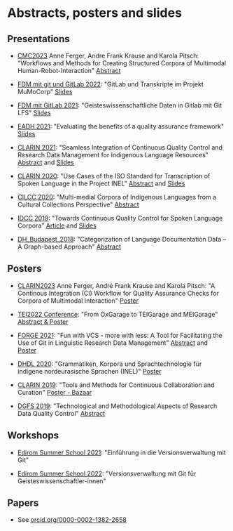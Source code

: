 # Abstracts, posters and slides


## Presentations

- [CMC2023](https://www.uni-mannheim.de/cmc-corpora2023/programme/) Anne Ferger, Andre Frank Krause and Karola Pitsch: "Workflows and Methods for Creating Structured Corpora of Multimodal Human-Robot-Interaction" [Abstract](https://doi.org/10.14618/1z5k-pb25)

- [FDM mit git und GitLab 2022](https://www.fdm.nrw/index.php/fdm-mit-git-und-gitlab-community-workshop/): "GitLab und Transkripte im Projekt MuMoCorp" [Slides](https://anneferger.github.io/GitLabFDM2022/)

- [FDM mit GitLab 2021](https://www.fdm.nrw/index.php/nrw-ag-gitlab/): "Geisteswissenschaftliche Daten in Gitlab mit Git LFS" [Slides](https://anneferger.github.io/GitLab2021/)

- [EADH 2021](https://eadh2020-2021.org/): "Evaluating the benefits of a quality assurance framework" [Slides](https://digitalhumanists.github.io/EADH2021)

- [CLARIN 2021](https://www.clarin.eu/event/2021/clarin-annual-conference-2021-virtual-event): "Seamless Integration of Continuous Quality Control and Research Data Management for Indigenous Language Resources" [Abstract](https://office.clarin.eu/v/CE-2021-1923-CLARIN2021_ConferenceProceedings.pdf) and [Slides](https://digitalhumanists.github.io/CLARIN2021)

- [CLARIN 2020](https://www.clarin.eu/event/2020/clarin-annual-conference-2020-virtual-event): "Use Cases of the ISO Standard for Transcription of Spoken Language in the Project INEL" [Abstract](https://office.clarin.eu/v/CE-2020-1738-CLARIN2020_ConferenceProceedings.pdf#page=133) and [Slides](https://www.clarin.eu/sites/default/files/clarin2020_p_2.2.4_ferger_jettka.pdf)

- [CILCC 2020](https://cilcc20.wordpress.com/): "Multi-medial Corpora of Indigenous Languages from a Cultural Collections Perspective" [Abstract](https://cilcc20.files.wordpress.com/2020/11/libro-de-resumenes-actas-iii-cilcc-2020-y-v-wopatec-2020-virtual.pdf#page=247)

- [IDCC 2019](https://www.dcc.ac.uk/events/idcc19): "Towards Continuous Quality Control for Spoken Language Corpora" [Article](https://doi.org/10.2218/ijdc.v15i1.601) and [Slides](https://www.dcc.ac.uk/sites/default/files/documents/IDCC19/Slides/IDCC19_Anne%20Ferger.pdf)

- [DH_Budapest_2018](https://elte-dh.hu/en/program/): "Categorization of Language Documentation Data – A Graph-based Approach" [Abstract](https://elte-dh.hu/wp-content/uploads/2018/05/paper-abstract.pdf#page=20)


## Posters

- [CLARIN2023](https://www.clarin.eu/content/programme-clarin-annual-conference-2023) Anne Ferger, André Frank Krause and Karola Pitsch: "A Continous Integration (CI) Workflow for Quality Assurance Checks for Corpora of Multimodal Interaction" [Poster](https://www.clarin.eu/sites/default/files/CLARIN2023_Poster_Anne%20Ferger%20Ci-Quality-Control-Multimodal-Corpora-Poster.pdf)

- [TEI2022 Conference](https://conferences.ncl.ac.uk/tei2022/): "From OxGarage to TEIGarage and MEIGarage" [Abstract & Poster](https://doi.org/10.5281/zenodo.7061524)

- [FORGE 2021](https://forge2021.uni-koeln.de/): "Fun with VCS - more with less: A Tool for Facilitating the Use of Git in Linguistic Research Data Management" [Abstract](https://doi.org/10.5281/zenodo.5379579) and [Poster](https://doi.org/10.5281/zenodo.5336613)

- [DHDL 2020](https://fdhl.info/dhdl-2020/): "Grammatiken, Korpora und Sprachtechnologie für indigene nordeurasische Sprachen (INEL)" [Poster](https://fdhl.info/wp-content/uploads/2020/12/INEL_Digitale_Linguistik.pdf)

- [CLARIN 2019](https://www.clarin.eu/event/2019/clarin-annual-conference-2019-leipzig-germany): "Tools and Methods for Continuous Collaboration and Curation" [Poster - Bazaar](https://www.clarin.eu/sites/default/files/clarin2019_bazaar_ferger.pdf)

- [DGFS 2019](http://www.dgfs2019.uni-bremen.de/): "Technological and Methodological Aspects of Research Data Quality Control" [Abstract](http://www.dgfs2019.uni-bremen.de/abstracts/poster/Ferger_Hedeland.pdf)

## Workshops

- [Edirom Summer School 2021](https://ess.uni-paderborn.de/2021/programm.html): "Einführung in die Versionsverwaltung mit Git"

- [Edirom Summer School 2022](https://ess.uni-paderborn.de/2022/programm.html): "Versionsverwaltung mit Git für Geisteswissenschaftler-innen"

## Papers

- See [orcid.org/0000-0002-1382-2658](https://orcid.org/0000-0002-1382-2658)
